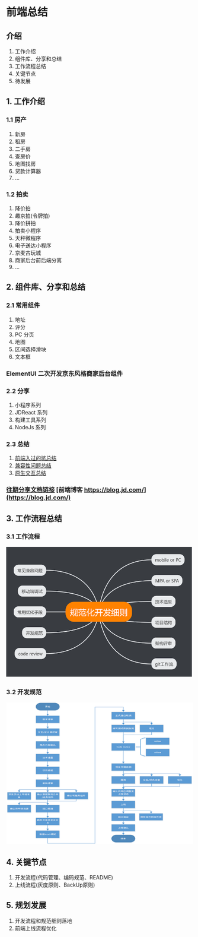 # 前端总结

## 介绍

1. 工作介绍
2. 组件库、分享和总结
3. 工作流程总结
4. 关键节点
5. 待发展

## 1. 工作介绍

### 1.1 房产

1. 新房
2. 租房
3. 二手房
4. 查房价
5. 地图找房
6. 贷款计算器
7. ...

### 1.2 拍卖

1. 降价拍
2. 趣京拍(令牌拍)
3. 降价拼拍
4. 拍卖小程序
5. 天秤微程序
6. 电子送达小程序
7. 京麦古玩城
8. 商家后台前后端分离
9. ...

## 2. 组件库、分享和总结

### 2.1 常用组件

1. 地址
2. 评分
3. PC 分页
4. 地图
5. 区间选择滑块
6. 文本框

### ElementUI 二次开发京东风格商家后台组件

### 2.2 分享

1. 小程序系列
2. JDReact 系列
3. 构建工具系列
4. NodeJs 系列

### 2.3 总结

1. [前端入过的坑总结](https://cf.jd.com/pages/viewpage.action?pageId=112453237)
2. [兼容性问题总结](https://cf.jd.com/pages/viewpage.action?pageId=184228760)
3. [原生交互总结](https://cf.jd.com/pages/viewpage.action?pageId=165584727)


### [往期分享文档链接](https://cf.jd.com/pages/viewpage.action?pageId=110406757) [前端博客 https://blog.jd.com/](https://blog.jd.com/)

## 3. 工作流程总结

### 3.1 工作流程

[![](../assets/images/FrontEndDevelopLine/fe_develop_principle.png)](https://www.processon.com/view/5cf48a6ae4b013ae0b64a8b9#map)

### 3.2 开发规范

[![](../assets/images/FrontEndDevelopLine/fe_deveplo_prograss.png)](https://cf.jd.com/pages/viewpage.action?pageId=185567298)

## 4. 关键节点

1. 开发流程(代码管理、编码规范、README)
2. 上线流程(灰度原则、BackUp原则)

## 5. 规划发展

1. 开发流程和规范细则落地
2. 前端上线流程优化


